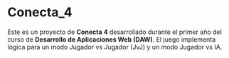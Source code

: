 # Conecta_4
Este es un proyecto de **Conecta 4** desarrollado durante el primer año del curso de **Desarrollo de Aplicaciones Web (DAW)**.   El juego implementa lógica para un modo Jugador vs Jugador (JvJ) y un modo Jugador vs IA.
